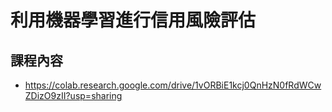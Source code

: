 # 利用機器學習進行信用風險評估

## 課程內容
- https://colab.research.google.com/drive/1vORBiE1kcj0QnHzN0fRdWCwZDizO9zII?usp=sharing
